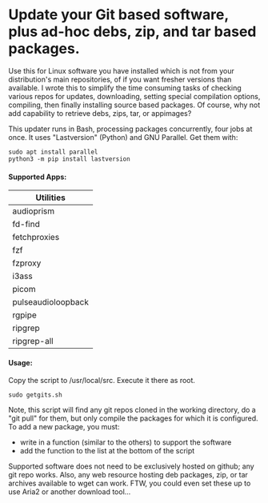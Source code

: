# Update your Git based software, plus ad-hoc debs, zip, and tar based packages. 

Use this for Linux software you have installed which is not from your distribution's main repositories, of if you want fresher versions than available. I wrote this to simplify the time consuming tasks of checking various repos for updates, downloading, setting special compilation options, compiling, then finally installing source based packages. Of course, why not add capability to retrieve debs, zips, tar, or appimages?

This updater runs in Bash, processing packages concurrently, four jobs at once. It uses "Lastversion" (Python) and GNU Parallel. Get them with:
```
sudo apt install parallel
python3 -m pip install lastversion
```

#### Supported Apps:
| Utilities
| ---
| audioprism
| fd-find
| fetchproxies
| fzf
| fzproxy
| i3ass
| picom
| pulseaudioloopback
| rgpipe
| ripgrep
| ripgrep-all

#### Usage:
Copy the script to /usr/local/src.  Execute it there as root.
```
sudo getgits.sh
```
Note, this script will find any git repos cloned in the working directory, do a "git pull" for them, but only compile the packages for which it is configured. To add a new package, you must:

- write in a function (similar to the others) to support the software
- add the function to the list at the bottom of the script

Supported software does not need to be exclusively hosted on github; any git repo works. Also, any web resource hosting deb packages, zip, or tar archives available to wget can work. FTW, you could even set these up to use Aria2 or another download tool...
